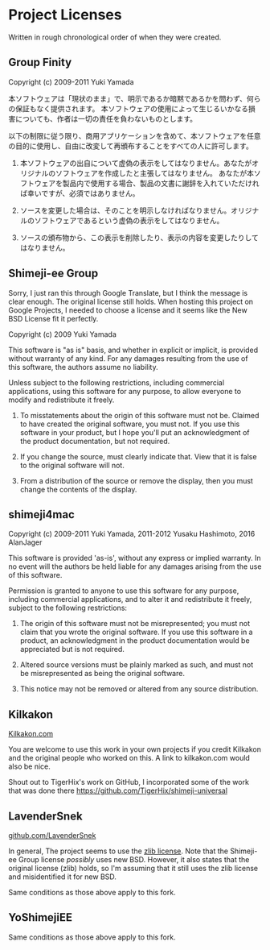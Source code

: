 Project Licenses
================

Written in rough chronological order of when they were created.

Group Finity
------------

Copyright (c) 2009-2011 Yuki Yamada

本ソフトウェアは「現状のまま」で、明示であるか暗黙であるかを問わず、何らの保証もなく提供されます。 
本ソフトウェアの使用によって生じるいかなる損害についても、作者は一切の責任を負わないものとします。

以下の制限に従う限り、商用アプリケーションを含めて、本ソフトウェアを任意の目的に使用し、自由に改変して再頒布することをすべての人に許可します。

1. 本ソフトウェアの出自について虚偽の表示をしてはなりません。あなたがオリジナルのソフトウェアを作成したと主張してはなりません。
   あなたが本ソフトウェアを製品内で使用する場合、製品の文書に謝辞を入れていただければ幸いですが、必須ではありません。

2. ソースを変更した場合は、そのことを明示しなければなりません。オリジナルのソフトウェアであるという虚偽の表示をしてはなりません。

3. ソースの頒布物から、この表示を削除したり、表示の内容を変更したりしてはなりません。

Shimeji-ee Group
----------------

Sorry, I just ran this through Google Translate, but I think the message is clear enough. The original license still
holds. When hosting this project on Google Projects, I needed to choose a license and it seems like the New BSD License
fit it perfectly.

Copyright (c) 2009 Yuki Yamada

This software is "as is" basis, and whether in explicit or implicit, is provided without warranty of any kind. For any
damages resulting from the use of this software, the authors assume no liability.

Unless subject to the following restrictions, including commercial applications, using this software for any purpose, to
allow everyone to modify and redistribute it freely.

1. To misstatements about the origin of this software must not be. Claimed to have created the original software, you
   must not. If you use this software in your product, but I hope you'll put an acknowledgment of the product
   documentation, but not required.

2. If you change the source, must clearly indicate that. View that it is false to the original software will not.

3. From a distribution of the source or remove the display, then you must change the contents of the display.

shimeji4mac
-----------

Copyright (c) 2009-2011 Yuki Yamada, 2011-2012 Yusaku Hashimoto, 2016 AlanJager

This software is provided 'as-is', without any express or implied warranty. In no event will the authors be held liable
for any damages arising from the use of this software.

Permission is granted to anyone to use this software for any purpose, including commercial applications, and to alter it
and redistribute it freely, subject to the following restrictions:

1. The origin of this software must not be misrepresented; you must not claim that you wrote the original software. If
   you use this software in a product, an acknowledgment in the product documentation would be appreciated but is not
   required.

2. Altered source versions must be plainly marked as such, and must not be misrepresented as being the original
   software.

3. This notice may not be removed or altered from any source distribution.

Kilkakon
--------

[Kilkakon.com](http://kilkakon.com)

You are welcome to use this work in your own projects if you credit Kilkakon and the original people who worked on this.
A link to kilkakon.com would also be nice.

Shout out to TigerHix's work on GitHub, I incorporated some of the work that was done there
https://github.com/TigerHix/shimeji-universal


LavenderSnek
------------

[github.com/LavenderSnek](https://github.com/LavenderSnek/ShimejiEE-cross-platform)

In general, The project seems to use the [zlib license](https://zlib.net/zlib_license.html). Note that the Shimeji-ee
Group license _possibly_ uses new BSD. However, it also states that the original license (zlib) holds, so I'm assuming
that it still uses the zlib license and misidentified it for new BSD.

Same conditions as those above apply to this fork.


YoShimejiEE
------------

Same conditions as those above apply to this fork.